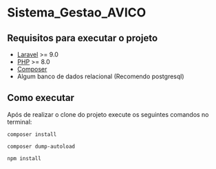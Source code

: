 # Sistema_Gestao_AVICO

## Requisitos para executar o projeto

- [Laravel](https://laravel.com/docs/9.x) >= 9.0 
- [PHP](https://www.php.net/downloads.php) >= 8.0
- [Composer](https://getcomposer.org/)
- Algum banco de dados relacional (Recomendo postgresql)

## Como executar

Após de realizar o clone do projeto execute os seguintes comandos no terminal:


```
composer install
```


```
composer dump-autoload
````



```
npm install
```
